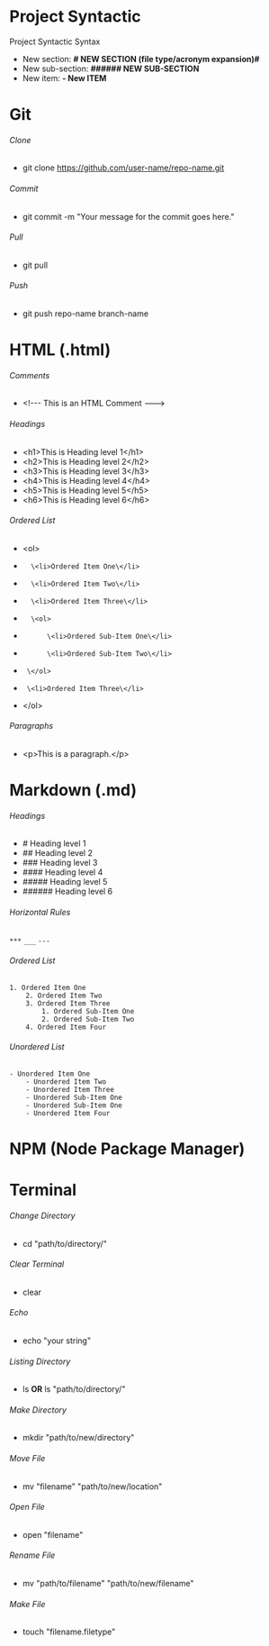 <!--- ********************** Syntactic START  **********************--->

# **Project Syntactic** #

Project Syntactic Syntax
- New section: **# NEW SECTION (file type/acronym expansion)#**
- New sub-section: **###### NEW SUB-SECTION**
- New item: **- New ITEM**

<!--- ********************** Syntactic End  **********************--->





<!--- ********************** Git START **********************--->

# Git

###### Clone
- git clone https://github.com/user-name/repo-name.git

###### Commit
- git commit -m "Your message for the commit goes here."

###### Pull
- git pull 

###### Push
- git push repo-name branch-name

<!--- ********************** Git END **********************--->





<!--- ********************** HTML START  **********************--->

# HTML (.html) #

###### Comments
- \<!--- This is an HTML Comment --->

###### Headings

- \<h1>This is Heading level 1\</h1>
- \<h2>This is Heading level 2\</h2>
- \<h3>This is Heading level 3\</h3>
- \<h4>This is Heading level 4\</h4>
- \<h5>This is Heading level 5\</h5>
- \<h6>This is Heading level 6\</h6>

###### Ordered List

-   \<ol> 
-       \<li>Ordered Item One\</li>
-       \<li>Ordered Item Two\</li>
-       \<li>Ordered Item Three\</li>
-       \<ol>
-           \<li>Ordered Sub-Item One\</li>
-           \<li>Ordered Sub-Item Two\</li>
-      \</ol>
-      \<li>Ordered Item Three\</li>
-  \</ol>


###### Paragraphs

- \<p>This is a paragraph.\</p>

<!--- ********************** HTML END  **********************--->





<!--- ********************** Markdown START  **********************--->

# Markdown (.md) #

###### Headings

- \# Heading level 1
- \## Heading level 2
- \### Heading level 3
- \#### Heading level 4
- \##### Heading level 5
- \###### Heading level 6

###### Horizontal Rules

```***```
```___```
```---```

###### Ordered List
```
1. Ordered Item One
    2. Ordered Item Two
    3. Ordered Item Three
        1. Ordered Sub-Item One
        2. Ordered Sub-Item Two
    4. Ordered Item Four
```

###### Unordered List
```
- Unordered Item One
    - Unordered Item Two
    - Unordered Item Three
    - Unordered Sub-Item One
    - Unordered Sub-Item One
    - Unordered Item Four
```

<!--- ********************** Markdown END  **********************--->





<!--- ********************** NPM START  **********************--->

# NPM (Node Package Manager) #

<!--- ********************** NPM END  **********************--->





<!--- ********************** Terminal START  **********************--->

# Terminal #

###### Change Directory
- cd "path/to/directory/"

###### Clear Terminal
- clear

###### Echo
- echo "your string"

###### Listing Directory
- ls **OR** ls "path/to/directory/"

###### Make Directory
- mkdir "path/to/new/directory"

###### Move File
- mv "filename" "path/to/new/location"

###### Open File
- open "filename"

###### Rename File
- mv "path/to/filename" "path/to/new/filename"

###### Make File
- touch "filename.filetype"

<!--- ********************** Terminal END  **********************--->
